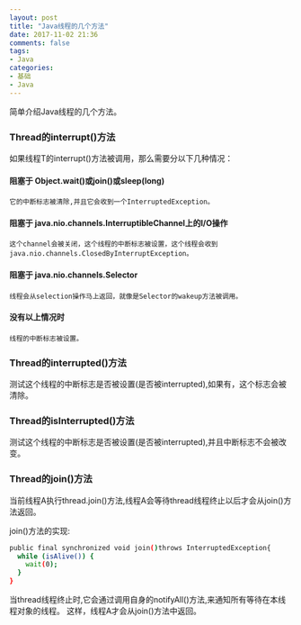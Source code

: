 ```yaml
---
layout: post
title: "Java线程的几个方法"
date: 2017-11-02 21:36
comments: false
tags: 
- Java
categories:	
- 基础
- Java
---
```


简单介绍Java线程的几个方法。

<!--more-->

### Thread的interrupt()方法

如果线程T的interrupt()方法被调用，那么需要分以下几种情况：

#### 阻塞于 Object.wait()或join()或sleep(long)
`它的中断标志被清除,并且它会收到一个InterruptedException。`


#### 阻塞于 java.nio.channels.InterruptibleChannel上的I/O操作
`这个channel会被关闭，这个线程的中断标志被设置，这个线程会收到java.nio.channels.ClosedByInterruptException。`


#### 阻塞于 java.nio.channels.Selector
`线程会从selection操作马上返回，就像是Selector的wakeup方法被调用。`


#### 没有以上情况时
`线程的中断标志被设置。`



### Thread的interrupted()方法

测试这个线程的中断标志是否被设置(是否被interrupted),如果有，这个标志会被清除。


### Thread的isInterrupted()方法
测试这个线程的中断标志是否被设置(是否被interrupted),并且中断标志不会被改变。



### Thread的join()方法

当前线程A执行thread.join()方法,线程A会等待thread线程终止以后才会从join()方法返回。

join()方法的实现:

```bash
public final synchronized void join()throws InterruptedException{
  while (isAlive()) {
    wait(0);
  }
}
```
当thread线程终止时,它会通过调用自身的notifyAll()方法,来通知所有等待在本线程对象的线程。
这样，线程A才会从join()方法中返回。
